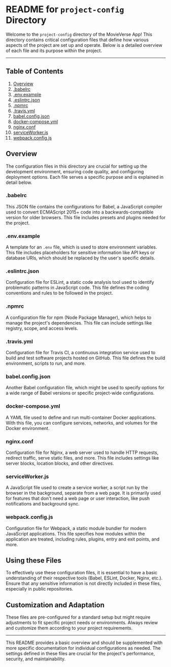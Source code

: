 # README for `project-config` Directory

Welcome to the `project-config` directory of the MovieVerse App! This directory contains critical configuration files that define how various aspects of the project are set up and operate. Below is a detailed overview of each file and its purpose within the project.

---

## Table of Contents

1. [Overview](#overview)
2. [.babelrc](#.babelrc)
3. [.env.example](#.env.example)
4. [.eslintrc.json](#.eslintrc.json)
5. [.npmrc](#.npmrc)
6. [.travis.yml](#.travis.yml)
7. [babel.config.json](#babel.config.json)
8. [docker-compose.yml](#docker-compose.yml)
9. [nginx.conf](#nginx.conf)
10. [serviceWorker.js](#serviceWorker.js)
11. [webpack.config.js](#webpack.config.js)

## Overview

The configuration files in this directory are crucial for setting up the development environment, ensuring code quality, and configuring deployment options. Each file serves a specific purpose and is explained in detail below.

### .babelrc

This JSON file contains the configurations for Babel, a JavaScript compiler used to convert ECMAScript 2015+ code into a backwards-compatible version for older browsers. This file includes presets and plugins needed for the project.

### .env.example

A template for an `.env` file, which is used to store environment variables. This file includes placeholders for sensitive information like API keys or database URIs, which should be replaced by the user's specific details.

### .eslintrc.json

Configuration file for ESLint, a static code analysis tool used to identify problematic patterns in JavaScript code. This file defines the coding conventions and rules to be followed in the project.

### .npmrc

A configuration file for npm (Node Package Manager), which helps to manage the project's dependencies. This file can include settings like registry, scope, and access levels.

### .travis.yml

Configuration file for Travis CI, a continuous integration service used to build and test software projects hosted on GitHub. This file defines the build environment, scripts to run, and more.

### babel.config.json

Another Babel configuration file, which might be used to specify options for a wide range of Babel versions or specific project-wide configurations.

### docker-compose.yml

A YAML file used to define and run multi-container Docker applications. With this file, you can configure services, networks, and volumes for the Docker environment.

### nginx.conf

Configuration file for Nginx, a web server used to handle HTTP requests, redirect traffic, serve static files, and more. This file includes settings like server blocks, location blocks, and other directives.

### serviceWorker.js

A JavaScript file used to create a service worker, a script run by the browser in the background, separate from a web page. It is primarily used for features that don't need a web page or user interaction, like push notifications and background sync.

### webpack.config.js

Configuration file for Webpack, a static module bundler for modern JavaScript applications. This file specifies how modules within the application are treated, including rules, plugins, entry and exit points, and more.

## Using these Files

To effectively use these configuration files, it is essential to have a basic understanding of their respective tools (Babel, ESLint, Docker, Nginx, etc.). Ensure that any sensitive information is not directly included in these files, especially in public repositories.

## Customization and Adaptation

These files are pre-configured for a standard setup but might require adjustments to fit specific project needs or environments. Always review and customize them according to your project requirements.

---

This README provides a basic overview and should be supplemented with more specific documentation for individual configurations as needed. The settings defined in these files are crucial for the project's performance, security, and maintainability.